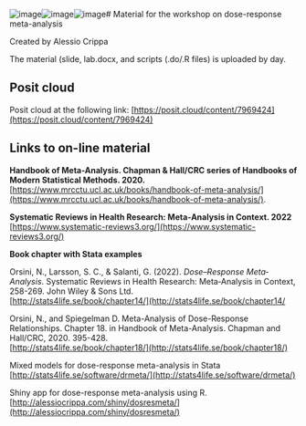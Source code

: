 ![image](https://github.com/alecri/drmeta_workshop_material/assets/5814311/8d13b27d-b355-43c4-a390-86944477cb99)![image](https://github.com/alecri/drmeta_workshop_material/assets/5814311/806f414a-f06f-4cc9-ad8a-26cf20a6a904)![image](https://github.com/alecri/drmeta_workshop_material/assets/5814311/9741778a-b612-4669-a6f0-f38681f746ce)# Material for the workshop on dose-response meta-analysis

Created by Alessio Crippa

The material (slide, lab.docx, and scripts (.do/.R files) is uploaded by day.

## Posit cloud  
Posit cloud at the following link: [https://posit.cloud/content/7969424](https://posit.cloud/content/7969424)


## Links to on-line material

**Handbook of Meta-Analysis. Chapman & Hall/CRC series of Handbooks of Modern Statistical Methods. 2020.**  
[https://www.mrcctu.ucl.ac.uk/books/handbook-of-meta-analysis/](https://www.mrcctu.ucl.ac.uk/books/handbook-of-meta-analysis/).  


**Systematic Reviews in Health Research: Meta‐Analysis in Context. 2022**  
[https://www.systematic-reviews3.org/](https://www.systematic-reviews3.org/)


**Book chapter with Stata examples**

Orsini, N., Larsson, S. C., & Salanti, G. (2022). *Dose–Response Meta‐Analysis*. Systematic Reviews in Health Research: Meta‐Analysis
in Context, 258-269. John Wiley & Sons Ltd.  
[http://stats4life.se/book/chapter14/](http://stats4life.se/book/chapter14/

Orsini, N., and Spiegelman D. Meta-Analysis of Dose-Response Relationships. Chapter 18. in Handbook of Meta-Analysis. Chapman and Hall/CRC, 2020. 395-428.  
[http://stats4life.se/book/chapter18/](http://stats4life.se/book/chapter18/)

Mixed models for dose-response meta-analysis in Stata  
[http://stats4life.se/software/drmeta/](http://stats4life.se/software/drmeta/)

Shiny app for dose-response meta-analysis using R.  
[http://alessiocrippa.com/shiny/dosresmeta/](http://alessiocrippa.com/shiny/dosresmeta/)
